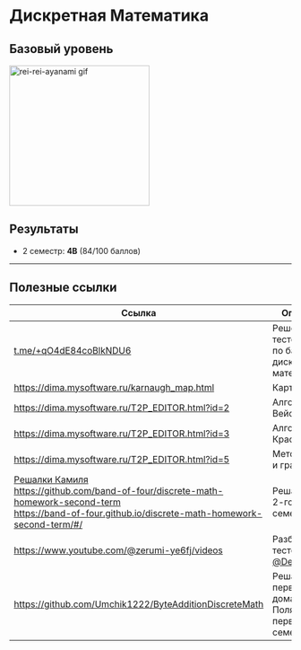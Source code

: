 # Дискретная Математика
## Базовый уровень

<img alt="rei-rei-ayanami gif" src="https://github.com/maxbarsukov/itmo/blob/master/.docs/rei-rei-ayanami.gif" height="250">

## Результаты

- 2 семестр: **4B** (84/100 баллов)

---

## Полезные ссылки

| Ссылка | Описание |
| --- | --- |
| [t.me/+qO4dE84coBlkNDU6](https://t.me/+qO4dE84coBlkNDU6) | Решения тестов №2-6 по базовой дискретной математике |
| https://dima.mysoftware.ru/karnaugh_map.html | Карты Карно |
| https://dima.mysoftware.ru/T2P_EDITOR.html?id=2 | Алгоритм Вейсмана |
| https://dima.mysoftware.ru/T2P_EDITOR.html?id=3 | Алгоритм Краскала |
| https://dima.mysoftware.ru/T2P_EDITOR.html?id=5 | Метод ветвей и границ |
| [Решалки Камиля](https://github.com/pro100kamil/itmo/tree/master/labs/dm/%D1%80%D0%B5%D1%88%D0%B0%D0%BB%D0%BA%D0%B8%20%D0%B4%D0%B8%D1%81%D0%BA%D1%80%D1%8B) <br> https://github.com/band-of-four/discrete-math-homework-second-term <br> https://band-of-four.github.io/discrete-math-homework-second-term/#/ | Решалки ДЗ 2-го семестра |
| https://www.youtube.com/@zerumi-ye6fj/videos | Разборы КР и тестов от [@DecafMango](https://github.com/AlexanderRazinkin) |
| https://github.com/Umchik1222/ByteAdditionDiscreteMath | Решатор первой домашки от Полякова за первый семестр |
